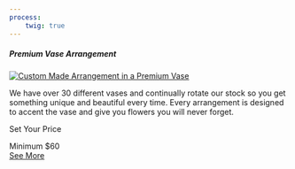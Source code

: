 ```yaml
---
process:
    twig: true
---
```

<div class="col-12 col-lg-4 col-xl-3 text-center pb-5">
	<div class="product rounded">
	<h5 class="h2 heading text-weight-bold">Premium Vase Arrangement</h5>
	<a href="shop/premium-vase-arrangement"><img class="pt-3 pb-3 img-fluid" src="{{ url('/shop/premium-vase-arrangement-003-min.jpg')|absolute_url }}" alt="Custom Made Arrangement in a Premium Vase"></a>
	<p>We have over 30 different vases and continually rotate our stock so you get something unique and beautiful every time. Every arrangement is designed to accent the vase and give you flowers you will never forget.</p>
	<p>Set Your Price</p>
	<span class="text-muted">Minimum $60</span><br />
	<a class="btn btn-primary btn-lg text-white" href="shop/premium-vase-arrangement">See More</a>
	</div>
</div>
